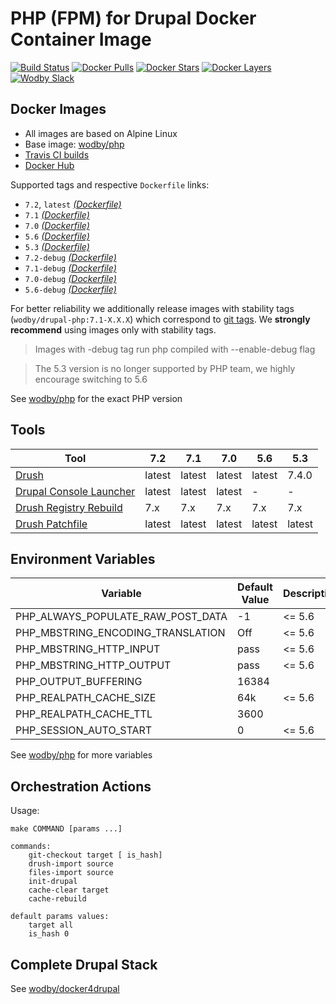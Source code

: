 # PHP (FPM) for Drupal Docker Container Image 

[![Build Status](https://travis-ci.org/wodby/drupal-php.svg?branch=master)](https://travis-ci.org/wodby/drupal-php)
[![Docker Pulls](https://img.shields.io/docker/pulls/wodby/drupal-php.svg)](https://hub.docker.com/r/wodby/drupal-php)
[![Docker Stars](https://img.shields.io/docker/stars/wodby/drupal-php.svg)](https://hub.docker.com/r/wodby/drupal-php)
[![Docker Layers](https://images.microbadger.com/badges/image/wodby/drupal-php.svg)](https://microbadger.com/images/wodby/drupal-php)
[![Wodby Slack](http://slack.wodby.com/badge.svg)](http://slack.wodby.com)

## Docker Images

* All images are based on Alpine Linux
* Base image: [wodby/php](https://github.com/wodby/php)
* [Travis CI builds](https://travis-ci.org/wodby/drupal-php) 
* [Docker Hub](https://hub.docker.com/r/wodby/drupal-php)

Supported tags and respective `Dockerfile` links:

* `7.2`, `latest` [_(Dockerfile)_](https://github.com/wodby/drupal-php/tree/master/7/Dockerfile)
* `7.1` [_(Dockerfile)_](https://github.com/wodby/drupal-php/tree/master/7/Dockerfile)
* `7.0` [_(Dockerfile)_](https://github.com/wodby/drupal-php/tree/master/7/Dockerfile)
* `5.6` [_(Dockerfile)_](https://github.com/wodby/drupal-php/tree/master/5.6/Dockerfile)
* `5.3` [_(Dockerfile)_](https://github.com/wodby/drupal-php/tree/master/5.3/Dockerfile)
* `7.2-debug` [_(Dockerfile)_](https://github.com/wodby/drupal-php/tree/master/7/Dockerfile)
* `7.1-debug` [_(Dockerfile)_](https://github.com/wodby/drupal-php/tree/master/7/Dockerfile)
* `7.0-debug` [_(Dockerfile)_](https://github.com/wodby/drupal-php/tree/master/7/Dockerfile)
* `5.6-debug` [_(Dockerfile)_](https://github.com/wodby/drupal-php/tree/master/5.6/Dockerfile)

For better reliability we additionally release images with stability tags (`wodby/drupal-php:7.1-X.X.X`) which correspond to [git tags](https://github.com/wodby/drupal-php/release). We **strongly recommend** using images only with stability tags. 

> Images with -debug tag run php compiled with --enable-debug flag  

> The 5.3 version is no longer supported by PHP team, we highly encourage switching to 5.6 

See [wodby/php](https://github.com/wodby/php) for the exact PHP version

## Tools

[Drupal Console Launcher]: https://drupalconsole.com
[Drush]: https://packagist.org/packages/drush/drush
[Drush Registry Rebuild]: https://www.drupal.org/project/registry_rebuild
[Drush Patchfile]: https://bitbucket.org/davereid/drush-patchfile

| Tool                       | 7.2     | 7.1     | 7.0     | 5.6     | 5.3     |
| -------------------------- | ------- | ------- | ------- | ------- | ------- |
| [Drush]                    | latest  | latest  | latest  | latest  | 7.4.0   |
| [Drupal Console Launcher]  | latest  | latest  | latest  | -       | -       |
| [Drush Registry Rebuild]   | 7.x     | 7.x     | 7.x     | 7.x     | 7.x     |
| [Drush Patchfile]          | latest  | latest  | latest  | latest  | latest  |

## Environment Variables

| Variable                          | Default Value | Description |
| --------------------------------- | ------------- | ----------- |
| PHP_ALWAYS_POPULATE_RAW_POST_DATA | -1            | <= 5.6      |
| PHP_MBSTRING_ENCODING_TRANSLATION | Off           | <= 5.6      |
| PHP_MBSTRING_HTTP_INPUT           | pass          | <= 5.6      |
| PHP_MBSTRING_HTTP_OUTPUT          | pass          | <= 5.6      |
| PHP_OUTPUT_BUFFERING              | 16384         |             |
| PHP_REALPATH_CACHE_SIZE           | 64k           | <= 5.6      |
| PHP_REALPATH_CACHE_TTL            | 3600          |             |
| PHP_SESSION_AUTO_START            | 0             | <= 5.6      |

See [wodby/php](https://github.com/wodby/php) for more variables

## Orchestration Actions

Usage:
```
make COMMAND [params ...]
 
commands:
    git-checkout target [ is_hash]
    drush-import source
    files-import source   
    init-drupal   
    cache-clear target
    cache-rebuild
    
default params values:
    target all
    is_hash 0 
```

## Complete Drupal Stack

See [wodby/docker4drupal](https://github.com/wodby/docker4drupal)
